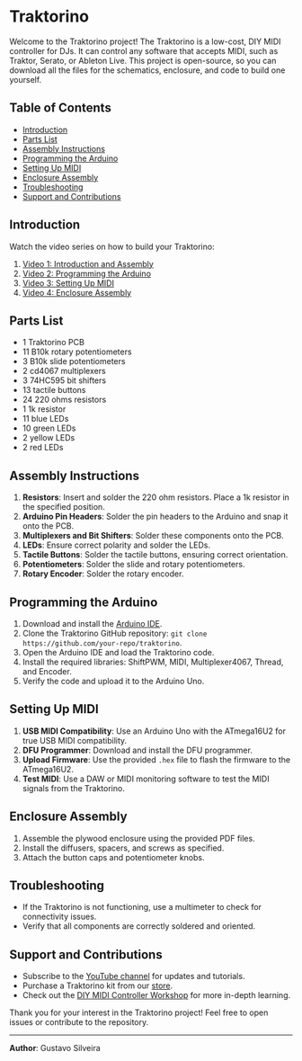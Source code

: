 # Traktorino

Welcome to the Traktorino project! The Traktorino is a low-cost, DIY MIDI controller for DJs. It can control any software that accepts MIDI, such as Traktor, Serato, or Ableton Live. This project is open-source, so you can download all the files for the schematics, enclosure, and code to build one yourself.

## Table of Contents
- [Introduction](#introduction)
- [Parts List](#parts-list)
- [Assembly Instructions](#assembly-instructions)
- [Programming the Arduino](#programming-the-arduino)
- [Setting Up MIDI](#setting-up-midi)
- [Enclosure Assembly](#enclosure-assembly)
- [Troubleshooting](#troubleshooting)
- [Support and Contributions](#support-and-contributions)

## Introduction
Watch the video series on how to build your Traktorino:
1. [Video 1: Introduction and Assembly](https://www.youtube.com/watch?v=example)
2. [Video 2: Programming the Arduino](https://www.youtube.com/watch?v=example)
3. [Video 3: Setting Up MIDI](https://www.youtube.com/watch?v=example)
4. [Video 4: Enclosure Assembly](https://www.youtube.com/watch?v=example)

## Parts List
- 1 Traktorino PCB
- 11 B10k rotary potentiometers
- 3 B10k slide potentiometers
- 2 cd4067 multiplexers
- 3 74HC595 bit shifters
- 13 tactile buttons
- 24 220 ohms resistors
- 1 1k resistor
- 11 blue LEDs
- 10 green LEDs
- 2 yellow LEDs
- 2 red LEDs

## Assembly Instructions
1. **Resistors**: Insert and solder the 220 ohm resistors. Place a 1k resistor in the specified position.
2. **Arduino Pin Headers**: Solder the pin headers to the Arduino and snap it onto the PCB.
3. **Multiplexers and Bit Shifters**: Solder these components onto the PCB.
4. **LEDs**: Ensure correct polarity and solder the LEDs.
5. **Tactile Buttons**: Solder the tactile buttons, ensuring correct orientation.
6. **Potentiometers**: Solder the slide and rotary potentiometers.
7. **Rotary Encoder**: Solder the rotary encoder.

## Programming the Arduino
1. Download and install the [Arduino IDE](https://www.arduino.cc/en/software).
2. Clone the Traktorino GitHub repository: `git clone https://github.com/your-repo/traktorino`.
3. Open the Arduino IDE and load the Traktorino code.
4. Install the required libraries: ShiftPWM, MIDI, Multiplexer4067, Thread, and Encoder.
5. Verify the code and upload it to the Arduino Uno.

## Setting Up MIDI
1. **USB MIDI Compatibility**: Use an Arduino Uno with the ATmega16U2 for true USB MIDI compatibility.
2. **DFU Programmer**: Download and install the DFU programmer.
3. **Upload Firmware**: Use the provided `.hex` file to flash the firmware to the ATmega16U2.
4. **Test MIDI**: Use a DAW or MIDI monitoring software to test the MIDI signals from the Traktorino.

## Enclosure Assembly
1. Assemble the plywood enclosure using the provided PDF files.
2. Install the diffusers, spacers, and screws as specified.
3. Attach the button caps and potentiometer knobs.

## Troubleshooting
- If the Traktorino is not functioning, use a multimeter to check for connectivity issues.
- Verify that all components are correctly soldered and oriented.

## Support and Contributions
- Subscribe to the [YouTube channel](https://www.youtube.com/channel/your-channel) for updates and tutorials.
- Purchase a Traktorino kit from our [store](https://www.yourstore.com).
- Check out the [DIY MIDI Controller Workshop](https://www.yourworkshop.com) for more in-depth learning.

Thank you for your interest in the Traktorino project! Feel free to open issues or contribute to the repository.

---

**Author**: Gustavo Silveira
